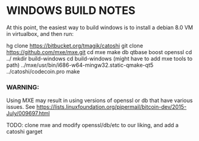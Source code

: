 WINDOWS BUILD NOTES
===================

At this point, the easiest way to build windows is to install a debian 8.0
VM in virtualbox, and then run:

hg clone https://bitbucket.org/tmagik/catoshi
git clone https://github.com/mxe/mxe.git
cd mxe
make db qtbase boost openssl
cd ../
mkdir build-windows
cd build-windows
(might have to add mxe tools to path)
../mxe/usr/bin/i686-w64-mingw32.static-qmake-qt5 ../catoshi/codecoin.pro
make



### WARNING: ###
Using MXE may result in using versions of openssl or db that have various
issues. See
https://lists.linuxfoundation.org/pipermail/bitcoin-dev/2015-July/009697.html

TODO: clone mxe and modify openssl/db/etc to our liking, and add a catoshi
garget

